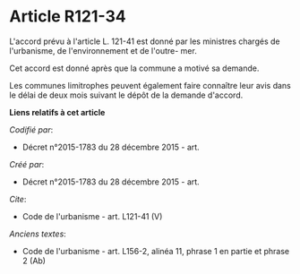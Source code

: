 # Article R121-34

L'accord prévu à l'article L. 121-41 est donné par les ministres chargés de l'urbanisme, de l'environnement et de l'outre-
mer. 

Cet accord est donné après que la commune a motivé sa demande. 

Les communes limitrophes peuvent également faire connaître leur avis dans le délai de deux mois suivant le dépôt de la
demande d'accord.

**Liens relatifs à cet article**

_Codifié par_:

  - Décret n°2015-1783 du 28 décembre 2015 - art.

_Créé par_:

  - Décret n°2015-1783 du 28 décembre 2015 - art.

_Cite_:

  - Code de l'urbanisme - art. L121-41 (V)

_Anciens textes_:

  - Code de l'urbanisme - art. L156-2, alinéa 11, phrase 1 en partie et phrase 2 (Ab)
